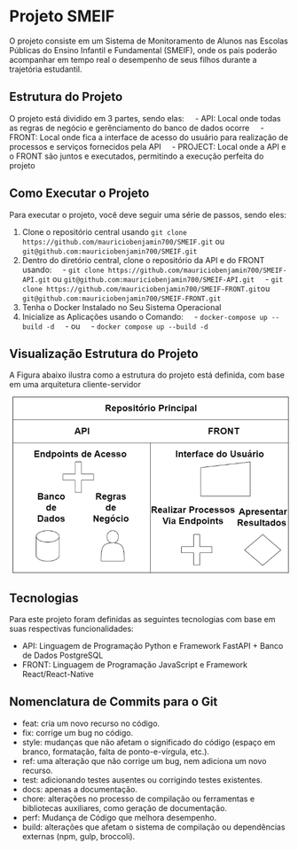 # Projeto SMEIF

O projeto consiste em um Sistema de Monitoramento de Alunos nas Escolas Públicas do Ensino Infantil e Fundamental (SMEIF), onde os pais poderão acompanhar em tempo real o desempenho de seus filhos durante a trajetória estudantil.

## Estrutura do Projeto

O projeto está dividido em 3 partes, sendo elas:
    - API: Local onde todas as regras de negócio e gerênciamento do banco de dados ocorre
    - FRONT: Local onde fica a interface de acesso do usuário para realização de processos e serviços fornecidos pela API
    - PROJECT: Local onde a API e o FRONT são juntos e executados, permitindo a execução perfeita do projeto

## Como Executar o Projeto

Para executar o projeto, você deve seguir uma série de passos, sendo eles:

1. Clone o repositório central usando `git clone https://github.com/mauriciobenjamin700/SMEIF.git` ou `git@github.com:mauriciobenjamin700/SMEIF.git`
2. Dentro do diretório central, clone o repositório da API e do FRONT usando:
    - `git clone https://github.com/mauriciobenjamin700/SMEIF-API.git` ou `git@github.com:mauriciobenjamin700/SMEIF-API.git`
    - `git clone https://github.com/mauriciobenjamin700/SMEIF-FRONT.git`ou `git@github.com:mauriciobenjamin700/SMEIF-FRONT.git`
3. Tenha o Docker Instalado no Seu Sistema Operacional
4. Inicialize as Aplicações usando o Comando:
    - `docker-compose up --build -d`
    - ou
    - `docker compose up --build -d`

## Visualização Estrutura do Projeto

A Figura abaixo ilustra como a estrutura do projeto está definida, com base em uma arquitetura cliente-servidor

![Repositório](/docs/images/repository.png)

## Tecnologias

Para este projeto foram definidas as seguintes tecnologias com base em suas respectivas funcionalidades:

- API: Linguagem de Programação Python e Framework FastAPI + Banco de Dados PostgreSQL
- FRONT: Linguagem de Programação JavaScript e Framework React/React-Native

## Nomenclatura de Commits para o Git

- feat: cria um novo recurso no código.
- fix: corrige um bug no código.
- style: mudanças que não afetam o significado do código (espaço em branco, formatação, falta de ponto-e-vírgula, etc.).
- ref: uma alteração que não corrige um bug, nem adiciona um novo recurso.
- test: adicionando testes ausentes ou corrigindo testes existentes.
- docs: apenas a documentação.
- chore: alterações no processo de compilação ou ferramentas e bibliotecas auxiliares, como geração de documentação.
- perf: Mudança de Código que melhora desempenho.
- build: alterações que afetam o sistema de compilação ou dependências externas (npm, gulp, broccoli).
